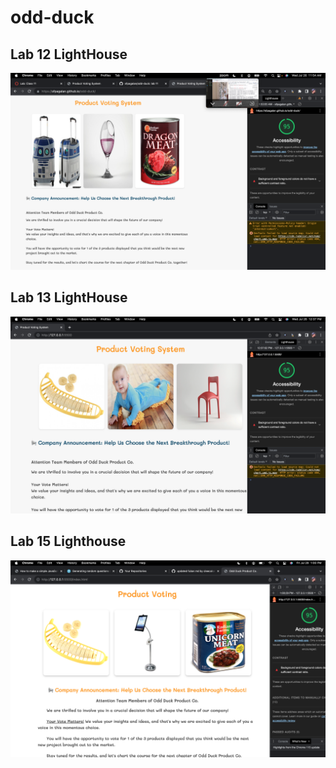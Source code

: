 # odd-duck

## Lab 12 LightHouse
![lab 12 Lighthouse](img/lab12lighthouse.png)

## Lab 13 LightHouse
![lab 13 Lighthouse](img/lab13lighthouse.png)

## Lab 15 Lighthouse
![Lab 15 Lighthouse](img/lab15lighthouse.png)